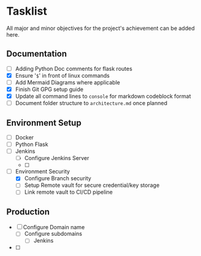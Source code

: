 # Tasklist
All major and minor objectives for the project's achievement can be added here.

## Documentation
- [ ] Adding Python Doc comments for flask routes
- [x] Ensure '`$`' in front of linux commands
- [ ] Add Mermaid Diagrams where applicable
- [x] Finish Git GPG setup guide
- [x] Update all command lines to `console` for markdown codeblock format
- [ ] Document folder structure to `architecture.md` once planned

## Environment Setup
- [ ] Docker
- [ ] Python Flask
- [ ] Jenkins
  - [ ] Configure Jenkins Server
  - [ ] 
- [ ] Environment Security
  - [x] Configure Branch security
  - [ ] Setup Remote vault for secure credential/key storage
  - [ ] Link remote vault to CI/CD pipeline

## Production
- [ ] Configure Domain name
  - [ ] Configure subdomains
    - [ ] Jenkins
- [ ] 
